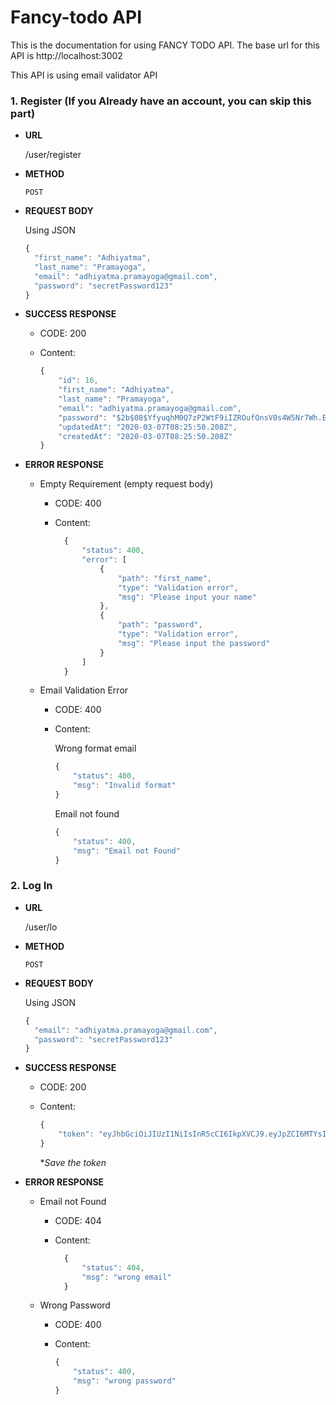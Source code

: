 # Fancy-todo API

This is the documentation for using FANCY TODO API. The base url for this API is http://localhost:3002

This API is using email validator API

### 1. Register (If you Already have an account, you can skip this part)

* **URL**
  
  /user/register

* **METHOD**
  
  `POST`

* **REQUEST BODY**
  
  Using JSON

  ```javascript
  {
	"first_name": "Adhiyatma",
	"last_name": "Pramayoga",
	"email": "adhiyatma.pramayoga@gmail.com",
	"password": "secretPassword123"
  }
  ```

* **SUCCESS RESPONSE**
  
  * CODE: 200 
  * Content:
  
    ```javascript
    {
        "id": 16,
        "first_name": "Adhiyatma",
        "last_name": "Pramayoga",
        "email": "adhiyatma.pramayoga@gmail.com",
        "password": "$2b$08$YfyuqhM0Q7zP2WtF9iIZROufOnsV0s4W5Nr7Wh.Eu9xnjAk5AOZc6",
        "updatedAt": "2020-03-07T08:25:50.208Z",
        "createdAt": "2020-03-07T08:25:50.208Z"
    }
    ```

* **ERROR RESPONSE**
  
  * Empty Requirement (empty request body)
    
    * CODE: 400
    
    * Content:
        
      ```javascript
        {
            "status": 400,
            "error": [
                {
                    "path": "first_name",
                    "type": "Validation error",
                    "msg": "Please input your name"
                },
                {
                    "path": "password",
                    "type": "Validation error",
                    "msg": "Please input the password"
                }
            ]
        }
      ```

  * Email Validation Error
    
    *   CODE: 400

    *   Content:

        Wrong format email

        ```javascript
        {
            "status": 400,
            "msg": "Invalid format"
        }
        ```

        Email not found

        ```javascript
        {
            "status": 400,
            "msg": "Email not Found"
        }
        ```

### 2. Log In

* **URL**
  
  /user/lo

* **METHOD**
  
  `POST`

* **REQUEST BODY**
  
  Using JSON

  ```javascript
  {
	"email": "adhiyatma.pramayoga@gmail.com",
	"password": "secretPassword123"
  }
  ```

* **SUCCESS RESPONSE**
  
  * CODE: 200 
  * Content:
  
    ```javascript
    {
        "token": "eyJhbGciOiJIUzI1NiIsInR5cCI6IkpXVCJ9.eyJpZCI6MTYsImVtYWlsIjoiYWRoaXlhdG1hLnByYW1heW9nYUBnbWFpbC5jb20iLCJpYXQiOjE1ODM1NzA3NjN9.IowZiHVsopN5XrvJ_U-l8hOai0LnkTWufgvnALDHm-s"
    }
    ```

    **Save the token*

* **ERROR RESPONSE**
  
  * Email not Found
    
    * CODE: 404
    
    * Content:
        
      ```javascript
        {
            "status": 404,
            "msg": "wrong email"
        }
      ```

  * Wrong Password
    
    *   CODE: 400

    *   Content:

        ```javascript
        {
            "status": 400,
            "msg": "wrong password"
        }
        ```
